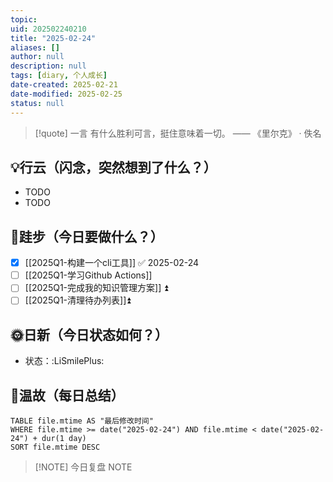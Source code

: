 ```yaml
---
topic: 
uid: 202502240210
title: "2025-02-24"
aliases: []
author: null
description: null
tags: [diary, 个人成长]
date-created: 2025-02-21
date-modified: 2025-02-25
status: null
---
```


> [!quote] 一言
 有什么胜利可言，挺住意味着一切。 —— 《里尔克》 · 佚名

## 💡行云（闪念，突然想到了什么？）

- TODO
- TODO

## 🦶跬步（今日要做什么？）

- [x] [[2025Q1-构建一个cli工具]] ✅ 2025-02-24
- [ ] [[2025Q1-学习Github Actions]]
- [ ] [[2025Q1-完成我的知识管理方案]] ⏫
- [ ] [[2025Q1-清理待办列表]]⏫

## 🌞日新（今日状态如何？）

- 状态：:LiSmilePlus:

## 🌙温故（每日总结）

```dataview
TABLE file.mtime AS "最后修改时间"
WHERE file.mtime >= date("2025-02-24") AND file.mtime < date("2025-02-24") + dur(1 day)
SORT file.mtime DESC
```

> [!NOTE] 今日复盘
> NOTE
